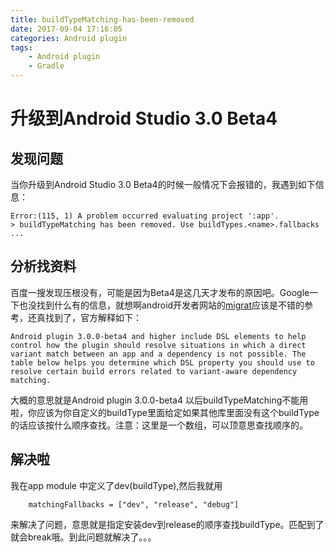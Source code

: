 ```yaml
---
title: buildTypeMatching-has-been-removed
date: 2017-09-04 17:16:05
categories: Android plugin
tags: 
    - Android plugin
    - Gradle
---
```


# 升级到Android Studio 3.0 Beta4

## 发现问题

当你升级到Android Studio 3.0 Beta4的时候一般情况下会报错的，我遇到如下信息：

```
Error:(115, 1) A problem occurred evaluating project ':app'.
> buildTypeMatching has been removed. Use buildTypes.<name>.fallbacks ...
```

<!--  more -->

## 分析找资料
百度一搜发现压根没有，可能是因为Beta4是这几天才发布的原因吧。Google一下也没找到什么有的信息，就想啊android开发者网站的[migrat](https://developer.android.com/studio/build/gradle-plugin-3-0-0-migration.html)应该是不错的参考，还真找到了，官方解释如下：

```
Android plugin 3.0.0-beta4 and higher include DSL elements to help control how the plugin should resolve situations in which a direct variant match between an app and a dependency is not possible. The table below helps you determine which DSL property you should use to resolve certain build errors related to variant-aware dependency matching.
```

大概的意思就是Android plugin 3.0.0-beta4 以后buildTypeMatching不能用啦，你应该为你自定义的buildType里面给定如果其他库里面没有这个buildType的话应该按什么顺序查找。注意：这里是一个数组，可以顶意思查找顺序的。

## 解决啦
我在app module 中定义了dev(buildType),然后我就用
```
    matchingFallbacks = ["dev", "release", "debug"]
```
来解决了问题，意思就是指定安装dev到release的顺序查找buildType。匹配到了就会break哦。到此问题就解决了。。。